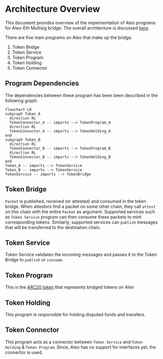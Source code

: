 # Architecture Overview
This document provides overview of the implementation of Aleo programs for Aleo-Eth Multisig bridge. The overall architecture is discussed [here](../docs/architecture_overview.md).

There are five main programs on Aleo that make up the bridge.
1. Token Bridge
2. Token Service
3. Token Program
4. Token Holding 
5. Token Connector

## Program Dependencies

The dependencies between these program has been been described in the following graph:
```mermaid
flowchart LR
subgraph Token_A
  direction RL
  TokenConnector_A -- imports --> TokenProgram_A
  direction RL
  TokenConnector_A -- imports --> TokenHolding_A
end
subgraph Token_B
  direction RL
  TokenConnector_B -- imports --> TokenProgram_B
  direction RL
  TokenConnector_B -- imports --> TokenHolding_B
end
Token_A -- imports --> TokenService
Token_B -- imports --> TokenService
TokenService -- imports --> TokenBridge

```

## Token Bridge
`Packet` is published, received (or attested) and consumed in the token bridge. When attestors find a packet on some other chain, they call `attest` on this chain with the entire `Packet` as argument.
Supported services such as `Token Service` program can then consume these packets to mint corresponding tokens. Similarly, supported services can `publish` messages that will be transferred to the destination chain.

## Token Service
Token Service validates the incoming messages and passes it to the Token Bridge to `publish` or `consume`.

## Token Program
This is the [ARC20 token](https://github.com/AleoHQ/ARCs/discussions/42) that represents bridged tokens on Aleo

## Token Holding
This program is responsible for holding disputed funds and transfers.

## Token Connector
This program acts as a connector between `Token Service` and `Token Holding` & `Token Program`. Since, Aleo has no support for interfaces yet, the connector is used.